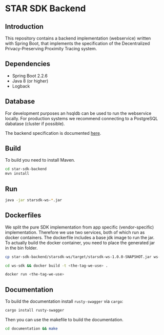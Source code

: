 # STAR SDK Backend
## Introduction
This repository contains a backend implementation (webservice) written with Spring Boot, that implements the specification of the Decentralized Privacy-Preserving Proximity Tracing system.

## Dependencies
* Spring Boot 2.2.6
* Java 8 (or higher)
* Logback

## Database
For development purposes an hsqldb can be used to run the webservice locally. For production systems we recommend connecting to a PostgreSQL dabatase (cluster if possible).

The backend specification is documented [here](https://securetagforapproachrecognition.github.io/star-sdk-backend/).

## Build
To build you need to install Maven.

```bash
cd star-sdk-backend
mvn install
```
## Run
```bash
java -jar starsdk-ws-*.jar
```
## Dockerfiles
We split the pure SDK implementation from app specific (vendor-specific) implementation. Therefore we use two services, both of which run as docker containers. The dockerfile includes a base jdk image to run the jar. To actually build the docker container, you need to place the generated jar in the bin folder.

```bash
cp star-sdk-backend/starsdk-ws/target/starsdk-ws-1.0.0-SNAPSHOT.jar ws-sdk/ws/bin/starsdk-ws-1.0.0.jar
```

```bash
cd ws-sdk && docker build -t <the-tag-we-use> .
```

```bash
docker run <the-tag-we-use>
 ```

## Documentation
To build the documentation install `rusty-swagger` via `cargo`:
```bash
cargo install rusty-swagger
```

Then you can use the makefile to build the documentation.

```bash
cd documentation && make
```